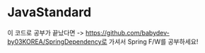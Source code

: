 # JavaStandard
이 코드로 공부가 끝났다면 -> https://github.com/babydev-by03KOREA/SpringDependency로 가셔서 Spring F/W를 공부하세요!
